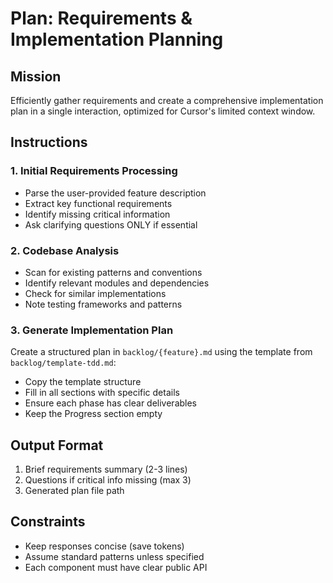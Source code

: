 # Plan: Requirements & Implementation Planning

## Mission

Efficiently gather requirements and create a comprehensive implementation plan in a single interaction, optimized for Cursor's limited context window.

## Instructions

### 1. Initial Requirements Processing

- Parse the user-provided feature description
- Extract key functional requirements
- Identify missing critical information
- Ask clarifying questions ONLY if essential

### 2. Codebase Analysis

- Scan for existing patterns and conventions
- Identify relevant modules and dependencies
- Check for similar implementations
- Note testing frameworks and patterns

### 3. Generate Implementation Plan

Create a structured plan in `backlog/{feature}.md` using the template from `backlog/template-tdd.md`:

- Copy the template structure
- Fill in all sections with specific details
- Ensure each phase has clear deliverables
- Keep the Progress section empty

## Output Format

1. Brief requirements summary (2-3 lines)
2. Questions if critical info missing (max 3)
3. Generated plan file path

## Constraints

- Keep responses concise (save tokens)
- Assume standard patterns unless specified
- Each component must have clear public API
